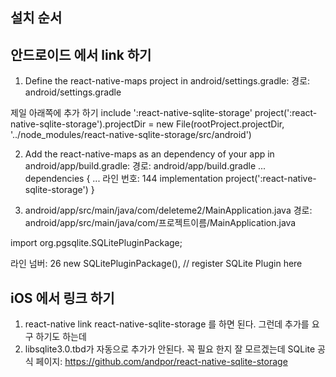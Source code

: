 ## 설치 순서


## 안드로이드 에서 link 하기

1. Define the react-native-maps project in android/settings.gradle:
경로: android/settings.gradle

제일 아래쪽에 추가 하기
include ':react-native-sqlite-storage'
project(':react-native-sqlite-storage').projectDir = new File(rootProject.projectDir, '../node_modules/react-native-sqlite-storage/src/android')

2. Add the react-native-maps as an dependency of your app in android/app/build.gradle:
경로: android/app/build.gradle
...
dependencies {
  ...
  라인 번호: 144
    implementation project(':react-native-sqlite-storage')
}


3. android/app/src/main/java/com/deleteme2/MainApplication.java
경로: android/app/src/main/java/com/프로젝트이름/MainApplication.java

import org.pgsqlite.SQLitePluginPackage;

라인 넘버: 26
new SQLitePluginPackage(),   // register SQLite Plugin here


## iOS 에서 링크 하기

1. react-native link react-native-sqlite-storage 를 하면 된다. 그런데 추가를 요구 하기도 하는데
2. libsqlite3.0.tbd가 자동으로 추가가 안된다. 꼭 필요 한지 잘 모르겠는데 
SQLite 공식 페이지: https://github.com/andpor/react-native-sqlite-storage 


<!-- 1. A connection object needs to be created (or configuration can be stored in an “ormconfig.js” file. (https://typeorm.io/#/connection).
> 2. Domain entities need to be defined as TypeOrm `@Entity(table_name)`.
> 3. An EntityManager or Repository can be used on these entities to perform typical `CRUD` operations (https://typeorm.io/#/working-with-entity-manager)
> 4. Typically `Mapper`s are used to transform our domain entities passed in `State` objects to Reducers. I also came across a transformer library. -->